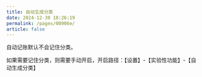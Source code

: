 ```yaml
---
title: 自动生成分类
date: 2024-12-30 18:26:19
permalink: /pages/00906e/
article: false
---
```


自动记账默认不会记住分类。

如果需要记住分类，则需要手动开启，开启路径：【设置】-【实验性功能】-【自动生成分类】

<div style="text-align: center">
<img src="/images/img_13.png" alt="" style="max-width: 300px">
</div>
